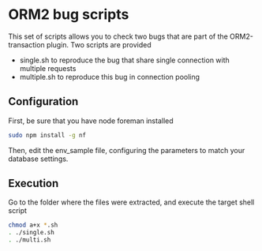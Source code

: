 ORM2 bug scripts
=========

This set of scripts allows you to check two bugs that are part of the ORM2-transaction plugin. Two scripts are provided

  - single.sh to reproduce the bug that share single connection with multiple requests
  - multiple.sh to reproduce this bug in connection pooling

Configuration
--------------

First, be sure that you have node foreman installed

```sh
sudo npm install -g nf
```

Then, edit the env_sample file, configuring the parameters to match your database settings.

Execution
--------------

Go to the folder where the files were extracted, and execute the target shell script

```sh
chmod a+x *.sh
. ./single.sh
. ./multi.sh
```


